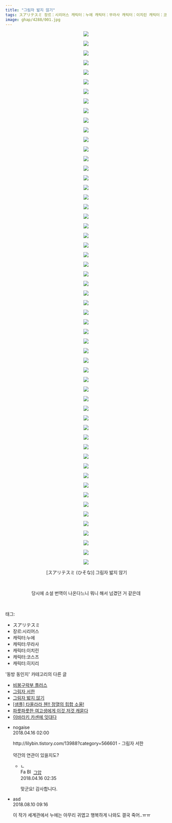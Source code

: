```yaml
---
title: "그림자 밟지 않기"
tags: スアリテスミ 장르：시리어스 캐릭터：누에 캐릭터：무라사 캐릭터：이치린 캐릭터：코스즈 캐릭터：히지리 ひそな 동방_동인지
image: ghap/4288/001.jpg
---
```

<div class="article">
<p style="text-align: center; clear: none; float: none;"><img src="{{ site.nasurl }}/ghap/4288/001.jpg"/></p>
<p style="text-align: center; clear: none; float: none;"><img src="{{ site.nasurl }}/ghap/4288/002.jpg"/></p>
<p style="text-align: center; clear: none; float: none;"><img src="{{ site.nasurl }}/ghap/4288/003.jpg"/></p>
<p style="text-align: center; clear: none; float: none;"><img src="{{ site.nasurl }}/ghap/4288/004.jpg"/></p>
<p style="text-align: center; clear: none; float: none;"><img src="{{ site.nasurl }}/ghap/4288/005.jpg"/></p>
<p style="text-align: center; clear: none; float: none;"><img src="{{ site.nasurl }}/ghap/4288/006.jpg"/></p>
<p style="text-align: center; clear: none; float: none;"><img src="{{ site.nasurl }}/ghap/4288/007.jpg"/></p>
<p style="text-align: center; clear: none; float: none;"><img src="{{ site.nasurl }}/ghap/4288/008.jpg"/></p>
<p style="text-align: center; clear: none; float: none;"><img src="{{ site.nasurl }}/ghap/4288/009.jpg"/></p>
<p style="text-align: center; clear: none; float: none;"><img src="{{ site.nasurl }}/ghap/4288/010.jpg"/></p>
<p style="text-align: center; clear: none; float: none;"><img src="{{ site.nasurl }}/ghap/4288/011.jpg"/></p>
<p style="text-align: center; clear: none; float: none;"><img src="{{ site.nasurl }}/ghap/4288/012.jpg"/></p>
<p style="text-align: center; clear: none; float: none;"><img src="{{ site.nasurl }}/ghap/4288/013.jpg"/></p>
<p style="text-align: center; clear: none; float: none;"><img src="{{ site.nasurl }}/ghap/4288/014.jpg"/></p>
<p style="text-align: center; clear: none; float: none;"><img src="{{ site.nasurl }}/ghap/4288/015.jpg"/></p>
<p style="text-align: center; clear: none; float: none;"><img src="{{ site.nasurl }}/ghap/4288/016.jpg"/></p>
<p style="text-align: center; clear: none; float: none;"><img src="{{ site.nasurl }}/ghap/4288/017.jpg"/></p>
<p style="text-align: center; clear: none; float: none;"><img src="{{ site.nasurl }}/ghap/4288/018.jpg"/></p>
<p style="text-align: center; clear: none; float: none;"><img src="{{ site.nasurl }}/ghap/4288/019.jpg"/></p>
<p style="text-align: center; clear: none; float: none;"><img src="{{ site.nasurl }}/ghap/4288/020.jpg"/></p>
<p style="text-align: center; clear: none; float: none;"><img src="{{ site.nasurl }}/ghap/4288/021.jpg"/></p>
<p style="text-align: center; clear: none; float: none;"><img src="{{ site.nasurl }}/ghap/4288/022.jpg"/></p>
<p style="text-align: center; clear: none; float: none;"><img src="{{ site.nasurl }}/ghap/4288/023.jpg"/></p>
<p style="text-align: center; clear: none; float: none;"><img src="{{ site.nasurl }}/ghap/4288/024.jpg"/></p>
<p style="text-align: center; clear: none; float: none;"><img src="{{ site.nasurl }}/ghap/4288/025.jpg"/></p>
<p style="text-align: center; clear: none; float: none;"><img src="{{ site.nasurl }}/ghap/4288/026.jpg"/></p>
<p style="text-align: center; clear: none; float: none;"><img src="{{ site.nasurl }}/ghap/4288/027.jpg"/></p>
<p style="text-align: center; clear: none; float: none;"><img src="{{ site.nasurl }}/ghap/4288/028.jpg"/></p>
<p style="text-align: center; clear: none; float: none;"><img src="{{ site.nasurl }}/ghap/4288/029.jpg"/></p>
<p style="text-align: center; clear: none; float: none;"><img src="{{ site.nasurl }}/ghap/4288/030.jpg"/></p>
<p style="text-align: center; clear: none; float: none;"><img src="{{ site.nasurl }}/ghap/4288/031.jpg"/></p>
<p style="text-align: center; clear: none; float: none;"><img src="{{ site.nasurl }}/ghap/4288/032.jpg"/></p>
<p style="text-align: center; clear: none; float: none;"><img src="{{ site.nasurl }}/ghap/4288/033.jpg"/></p>
<p style="text-align: center; clear: none; float: none;"><img src="{{ site.nasurl }}/ghap/4288/034.jpg"/></p>
<p style="text-align: center; clear: none; float: none;"><img src="{{ site.nasurl }}/ghap/4288/035.jpg"/></p>
<p style="text-align: center; clear: none; float: none;"><img src="{{ site.nasurl }}/ghap/4288/036.jpg"/></p>
<p style="text-align: center; clear: none; float: none;"><img src="{{ site.nasurl }}/ghap/4288/037.jpg"/></p>
<p style="text-align: center; clear: none; float: none;"><img src="{{ site.nasurl }}/ghap/4288/038.jpg"/></p>
<p style="text-align: center; clear: none; float: none;"><img src="{{ site.nasurl }}/ghap/4288/039.jpg"/></p>
<p style="text-align: center; clear: none; float: none;"><img src="{{ site.nasurl }}/ghap/4288/040.jpg"/></p>
<p style="text-align: center; clear: none; float: none;"><img src="{{ site.nasurl }}/ghap/4288/041.jpg"/></p>
<p style="text-align: center; clear: none; float: none;"><img src="{{ site.nasurl }}/ghap/4288/042.jpg"/></p>
<p style="text-align: center; clear: none; float: none;"><img src="{{ site.nasurl }}/ghap/4288/043.jpg"/></p>
<p style="text-align: center; clear: none; float: none;"><img src="{{ site.nasurl }}/ghap/4288/044.jpg"/></p>
<p style="text-align: center; clear: none; float: none;"><img src="{{ site.nasurl }}/ghap/4288/045.jpg"/></p>
<p style="text-align: center; clear: none; float: none;"><img src="{{ site.nasurl }}/ghap/4288/046.jpg"/></p>
<p style="text-align: center; clear: none; float: none;"><img src="{{ site.nasurl }}/ghap/4288/047.jpg"/></p>
<p style="text-align: center; clear: none; float: none;"><img src="{{ site.nasurl }}/ghap/4288/048.jpg"/></p>
<p style="text-align: center; clear: none; float: none;"><img src="{{ site.nasurl }}/ghap/4288/049.jpg"/></p>
<p style="text-align: center; clear: none; float: none;"><img src="{{ site.nasurl }}/ghap/4288/050.jpg"/></p>
<p style="text-align: center; clear: none; float: none;"><img src="{{ site.nasurl }}/ghap/4288/051.jpg"/></p>
<p style="text-align: center; clear: none; float: none;"><img src="{{ site.nasurl }}/ghap/4288/052.jpg"/></p>
<p style="text-align: center; clear: none; float: none;"><img src="{{ site.nasurl }}/ghap/4288/053.jpg"/></p>
<p style="text-align: center; clear: none; float: none;"><img src="{{ site.nasurl }}/ghap/4288/054.jpg"/></p>
<p style="text-align: center; clear: none; float: none;"><img src="{{ site.nasurl }}/ghap/4288/055.jpg"/></p>
<p style="text-align: center; clear: none; float: none;"><img src="{{ site.nasurl }}/ghap/4288/056.jpg"/></p>
<p style="text-align: center; clear: none; float: none;"> [スアリテスミ (ひそな)] 그림자 밟지 않기</p>
<p style="text-align: center; clear: none; float: none;"><br/></p>
<p style="text-align: center; clear: none; float: none;">당시에 소설 번역이 나온다느니 뭐니 해서 넘겼던 거 같은데</p>
<p><br/></p>
</div><div class="tagTrail">
<p>태그: </p>
<ul>
<li>スアリテスミ</li>
<li>장르:시리어스</li>
<li>캐릭터:누에</li>
<li>캐릭터:무라사</li>
<li>캐릭터:이치린</li>
<li>캐릭터:코스즈</li>
<li>캐릭터:히지리</li>
</ul>
</div><div class="another">
<p>'동방 동인지' 카테고리의 다른 글</p>
<ul>
<li><a href="/2018-04-18-ghap_4294">비봉구락부 플러스</a></li>
<li><a href="/2018-04-16-ghap_4291">그림자 서한</a></li>
<li><a href="/2018-04-15-ghap_4288">그림자 밟지 않기</a></li>
<li><a href="/2018-04-15-ghap_4287">[샘플] 타올라라 첸!! 정열의 힙합 소울!</a></li>
<li><a href="/2018-04-15-ghap_4283">파릇파릇한 여고생에게 이것 저것 캐묻다</a></li>
<li><a href="/2018-04-15-ghap_4282">이바라키 카센에 잇대다</a></li>
</ul>
</div><div class="cb_module cb_fluid">
<div class="cb_wrt cb_profile">
<div class="comment">
<ul>
<li class="cb_thumb_off" id="comment15239551">
<div class="cb_comment_area">
<div class="cb_info_area">
<div class="cb_section">
<span class="cb_nick_name">nogaise</span>
</div>
<div class="cb_section">
<span class="cb_date">2018.04.16 02:00 </span>
</div>
</div>
<div class="cb_dsc_comment">
<p class="cb_dsc">
											http://lilybin.tistory.com/13988?category=566601 - 그림자 서한<br/>
<br/>
약간의 연관이 있을지도?
										</p>
</div>
<ul>
<li class="cb_thumb_off" id="comment15239558">
<span class="cb_bu_subnode">ㄴ</span>
<div class="cb_comment_area">
<div class="cb_info_area">
<div class="cb_section">
<span class="cb_nick_name"><img alt="Favicon of https://ghaptouhou.tistory.com" height="16" onerror="this.onerror=null;this.parentNode.removeChild(this)" src="https://ghaptouhou.tistory.com/favicon.ico" width="16"/> <img alt="BlogIcon" height="16" onerror="this.parentNode.removeChild(this)" src="https://ghaptouhou.tistory.com/index.gif" width="16"/> <a href="https://ghaptouhou.tistory.com" onclick="return openLinkInNewWindow(this)"> 그압</a><span class="tistoryProfileLayerTrigger" onclick='TistoryProfile.show(event, this, {"title":"\uc800\uae30 \uc774\uac70 \ub098\uc911\uc5d0 \uc218\uc815 \uac00\ub2a5\ud558\ub098\uc694","url":"https:\/\/ghap.tistory.com","nickname":"\uadf8\uc555","items":[]}); return false;'></span></span>
</div>
<div class="cb_section">
<span class="cb_date">2018.04.16 02:35 </span>
</div>
</div>
<div class="cb_dsc_comment">
<p class="cb_dsc">
																맞군요! 감사합니다.
															</p>
</div>
</div>
</li>
</ul>
</div></li>
<li class="cb_thumb_off" id="comment15304946">
<div class="cb_comment_area">
<div class="cb_info_area">
<div class="cb_section">
<span class="cb_nick_name">asd</span>
</div>
<div class="cb_section">
<span class="cb_date">2018.08.10 09:16 </span>
</div>
</div>
<div class="cb_dsc_comment">
<p class="cb_dsc">
											이 작가 세계관에서 누에는 아무리 귀엽고 행복하게 나와도 결국 죽어..ㅠㅠ
										</p>
</div>
</div></li>
</ul>
</div>
</div><!-- commentList close -->
</div>